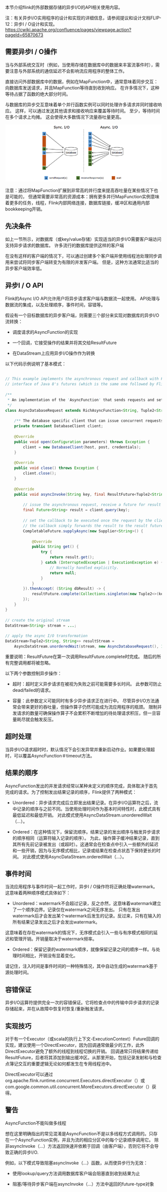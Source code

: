 
本节介绍flink的外部数据存储的异步I/O的API相关使用内容。 

注：有关异步I/O实用程序的设计和实现的详细信息，请参阅提议和设计文档FLIP-12：异步I / O设计和实现。
https://cwiki.apache.org/confluence/pages/viewpage.action?pageId=65870673

## 需要异步I / O操作

当与外部系统交互时（例如，当使用存储在数据库中的数据来丰富流事件时），需要注意与外部系统的通信延迟不会影响流应用程序的整体工作。

直接访问外部数据库中的数据，例如在MapFunction中，通常意味着同步交互：向数据库发送请求，并且MapFunction等待直到收到响应。 
在许多情况下，这种等待占据了函数的绝大部分时间。

与数据库的异步交互意味着单个并行函数实例可以同时处理许多请求并同时接收响应。 这样，可以通过发送其他请求和接收响应来覆盖等待时间。 
至少，等待时间在多个请求上均摊。 这会使得大多数情况下流量吞吐量更高。

![image](../../pic/stream/needAsyncIO.png)

注意：通过将MapFunction扩展到非常高的并行度来提高吞吐量在某些情况下也是可能的，
但通常需要非常高的资源成本：拥有更多并行MapFunction实例意味着更多的任务，线程，Flink内部网络连接，数据库链接，缓冲区和通用内部bookkeeping开销。


## 先决条件

如上一节所示，对数据库（或key/value存储）实现适当的异步I/O需要客户端访问支持异步请求的数据库。 许多流行的数据库提供这样的客户端

在没有这样的客户端的情况下，可以通过创建多个客户端并使用线程池处理同步调用来尝试将同步客户端转变为有限的并发客户端。 但是，这种方法通常比适当的异步客户端效率低。

## 异步I / O API

Flink的Async I/O API允许用户将异步请求客户端与数据流一起使用。 API处理与数据流的集成，以及处理顺序，事件时间，容错等。

假设有一个目标数据库的异步客户端，则需要三个部分来实现对数据库的异步I/O流转换：

* 调度请求的AsyncFunction的实现

* 一个回调，它接受操作的结果并将其交给ResultFuture

* 在DataStream上应用异步I/O操作作为转换

以下代码示例说明了基本模式：

```java

// This example implements the asynchronous request and callback with Futures that have the
// interface of Java 8's futures (which is the same one followed by Flink's Future)

/**
 * An implementation of the 'AsyncFunction' that sends requests and sets the callback.
 */
class AsyncDatabaseRequest extends RichAsyncFunction<String, Tuple2<String, String>> {

    /** The database specific client that can issue concurrent requests with callbacks */
    private transient DatabaseClient client;

    @Override
    public void open(Configuration parameters) throws Exception {
        client = new DatabaseClient(host, post, credentials);
    }

    @Override
    public void close() throws Exception {
        client.close();
    }

    @Override
    public void asyncInvoke(String key, final ResultFuture<Tuple2<String, String>> resultFuture) throws Exception {

        // issue the asynchronous request, receive a future for result
        final Future<String> result = client.query(key);

        // set the callback to be executed once the request by the client is complete
        // the callback simply forwards the result to the result future
        CompletableFuture.supplyAsync(new Supplier<String>() {

            @Override
            public String get() {
                try {
                    return result.get();
                } catch (InterruptedException | ExecutionException e) {
                    // Normally handled explicitly.
                    return null;
                }
            }
        }).thenAccept( (String dbResult) -> {
            resultFuture.complete(Collections.singleton(new Tuple2<>(key, dbResult)));
        });
    }
}

// create the original stream
DataStream<String> stream = ...;

// apply the async I/O transformation
DataStream<Tuple2<String, String>> resultStream =
    AsyncDataStream.unorderedWait(stream, new AsyncDatabaseRequest(), 1000, TimeUnit.MILLISECONDS, 100);

```

重要说明：ResultFuture在第一次调用ResultFuture.complete时完成。 随后的所有完整调用都将被忽略。

以下两个参数控制异步操作：

* 超时：超时定义异步请求在被视为失败之前可能需要多长时间。 此参数可防止dead/failed的请求。

* 容量：此参数定义可能同时有多少异步请求正在进行中。 尽管异步I/O方法通常会带来更好的吞吐量，但操作算子仍然可能成为流应用程序的瓶颈。 
限制并发请求的数量可确保操作算子不会累积不断增加的待处理请求积压，但一旦容量耗尽就会触发反压。

## 超时处理

当异步I/O请求超时时，默认情况下会引发异常并重新启动作业。如果要处理超时，可以覆盖AsyncFunction＃timeout方法。

## 结果的顺序

AsyncFunction发出的并发请求经常以某种未定义的顺序完成，具体取决于首先完成的请求。为了控制发出结果记录的顺序，Flink提供了两种模式：

* Unordered：异步请求完成后立即发出结果记录。在异步I/O运算符之后，流中记录的顺序与之前不同。当使用处理时间作为基本时间特性时，此模式具有最低延迟和最低开销。
对此模式使用AsyncDataStream.unorderedWait（...）。

* Ordered：在这种情况下，保留流顺序。结果记录的发出顺序与触发异步请求的顺序相同（运算符输入记录的顺序）。
为此，操作算子缓冲结果记录，直到其所有先前记录被发出（或超时）。这通常会在检查点中引入一些额外的延迟和一些开销，因为与无序模式相比，记录或结果在检查点状态下保持更长的时间。
对此模式使用AsyncDataStream.orderedWait（...）。

## 事件时间

当流应用程序与事件时间一起工作时，异步I / O操作符将正确处理watermark。这意味着两种顺序模式具体如下：

* Unordered：watermark不会超过记录，反之亦然，这意味着watermark建立了一个顺序边界。记录仅在watermark之间无序发出。
只有在发出watermark后才会发出某个watermark后发生的记录。反过来，只有在输入的所有结果记录发出之后才会发出watermark。

这意味着在存在watermark的情况下，无序模式会引入一些与有序模式相同的延迟和管理开销。开销量取决于watermark频率。

* Ordered：保留记录的watermark顺序，就像保留记录之间的顺序一样。与处理时间相比，开销没有显着变化。

请记住，注入时间是事件时间的一种特殊情况，其中自动生成的watermark基于源处理时间。

## 容错保证

异步I/O运算符提供完全一次的容错保证。它将检查点中的传输中异步请求的记录存储起来，并在从故障中恢复时恢复/重新触发请求。

## 实现技巧

对于有一个Executor（或scala的执行上下文-ExecutionContext）Future回调的实现，建议使用一个DirectExecutor，因为回调通常做最少的工作，此外DirectExecutor避免了额外的线程到线程切换的开销。
回调通常只将结果传递给ResultFuture，后者将其添加到输出缓冲区。从那里开始，包括记录发射和与检查点簿记交互的重要逻辑无论如何都发生在专用线程池中。

DirectExecutor可以通过org.apache.flink.runtime.concurrent.Executors.directExecutor（）或com.google.common.util.concurrent.MoreExecutors.directExecutor（）获得。

## 警告
AsyncFunction不能叫做多线程

想在这里明确指出的常见混淆是AsyncFunction不是以多线程方式调用的。只存在一个AsyncFunction实例，并且为流的相应分区中的每个记录顺序调用它。
除非asyncInvoke（...）方法返回快速并依赖于回调（由客户端），否则它将不会导致正确的异步I/O.

例如，以下模式导致阻塞asyncInvoke（...）函数，从而使异步行为无效：

* 使用lookup/query方法调用数据库客户端会阻塞直到收到结果为止

* 阻塞/等待异步客户端在asyncInvoke（...）方法中返回的future-type对象
